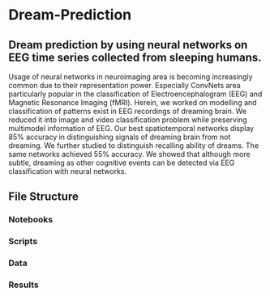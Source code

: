 # Dream-Prediction
## Dream prediction by using neural networks on EEG time series collected from sleeping humans.
Usage of neural networks in neuroimaging area is becoming increasingly common due to their representation power. Especially ConvNets area particularly popular in the classification of Electroencephalogram (EEG) and Magnetic Resonance Imaging (fMRI). Herein, we worked on modelling and classification of patterns exist in EEG recordings of dreaming brain. We reduced it into image and video classification problem while preserving multimodel information of EEG. Our best spatiotemporal networks display 85\% accuracy in distinguishing signals of dreaming brain from not dreaming. We further studied to distinguish recalling ability of dreams. The same networks achieved 55\% accuracy. We showed that although more subtle, dreaming as other cognitive events can be detected via EEG classification with neural networks. 

## File Structure
### Notebooks
### Scripts
### Data 
### Results
